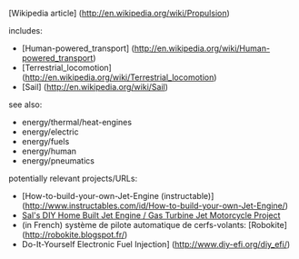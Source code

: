 [Wikipedia article] (http://en.wikipedia.org/wiki/Propulsion)

includes:
- [Human-powered_transport] (http://en.wikipedia.org/wiki/Human-powered_transport)
- [Terrestrial_locomotion] (http://en.wikipedia.org/wiki/Terrestrial_locomotion)
- [Sail] (http://en.wikipedia.org/wiki/Sail)

see also: 
- energy/thermal/heat-engines
- energy/electric
- energy/fuels
- energy/human
- energy/pneumatics


potentially relevant projects/URLs:
- [How-to-build-your-own-Jet-Engine (instructable)] (http://www.instructables.com/id/How-to-build-your-own-Jet-Engine/)
- [Sal's DIY Home Built Jet Engine / Gas Turbine Jet Motorcycle Project](http://www.salvatoreaiello.com/main.shtml)
- (in French) système de pilote automatique de cerfs-volants: [Robokite] (http://robokite.blogspot.fr/)
- Do-It-Yourself Electronic Fuel Injection] (http://www.diy-efi.org/diy_efi/)
